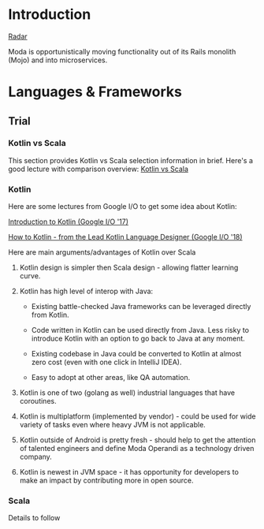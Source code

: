 # Introduction
[Radar](https://radar.thoughtworks.com/?sheetId=https%3A%2F%2Fraw.githubusercontent.com%2FModaOperandi%2Fagora%2Fmaster%2Fcsv%2Fmicroservices.csv)

Moda is opportunistically moving functionality out of its Rails monolith (Mojo) and into microservices.

# Languages & Frameworks

## Trial

### Kotlin vs Scala

This section provides Kotlin vs Scala selection information in brief. Here's a good lecture with comparison overview: [Kotlin vs Scala](https://www.youtube.com/watch?v=MsMejigb1Zk) 

### Kotlin

Here are some lectures from Google I/O to get some idea about Kotlin:

[Introduction to Kotlin (Google I/O '17)](https://www.youtube.com/watch?v=X1RVYt2QKQE)

[How to Kotlin - from the Lead Kotlin Language Designer (Google I/O '18)](https://www.youtube.com/watch?v=6P20npkvcb8) 

Here are main arguments/advantages of Kotlin over Scala

1. Kotlin design is simpler then Scala design - allowing flatter learning curve.

2. Kotlin has high level of interop with Java:

    * Existing battle-checked Java frameworks can be leveraged directly from Kotlin.

    * Code written in Kotlin can be used directly from Java. Less risky to introduce Kotlin with an option to go back to Java at any moment.

    * Existing codebase in Java could be converted to Kotlin at almost zero cost (even with one click in IntelliJ IDEA).

    * Easy to adopt at other areas, like QA automation.

3. Kotlin is one of two (golang as well) industrial languages that have coroutines.

4. Kotlin is multiplatform (implemented by vendor) - could be used for wide variety of tasks even where heavy JVM is not applicable.

5. Kotlin outside of Android is pretty fresh - should help to get the attention of talented engineers and define Moda Operandi as a technology driven company.

6. Kotlin is newest in JVM space - it has opportunity for developers to make an impact by contributing more in open source.

### Scala

Details to follow
